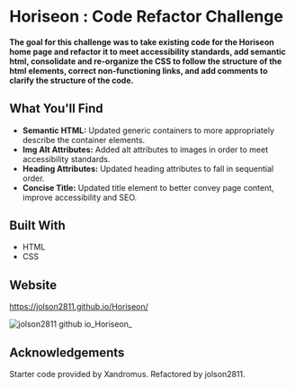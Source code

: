 # Horiseon : Code Refactor Challenge

#### The goal for this challenge was to take existing code for the Horiseon home page and refactor it to meet accessibility standards, add semantic html, consolidate and re-organize the CSS to follow the structure of the html elements, correct non-functioning links, and add comments to clarify the structure of the code.

## What You'll Find
* **Semantic HTML:** Updated generic containers to more appropriately describe the container elements.
* **Img Alt Attributes:** Added alt attributes to images in order to meet accessibility standards.
* **Heading Attributes:** Updated heading attributes to fall in sequential order. 
* **Concise Title:** Updated title element to better convey page content, improve accessibility and SEO.

## Built With
* HTML
* CSS

## Website
https://jolson2811.github.io/Horiseon/

![jolson2811 github io_Horiseon_](https://user-images.githubusercontent.com/96886608/153770837-b374f210-6143-4bbf-b23b-9ff90e55d094.png)

## Acknowledgements
Starter code provided by Xandromus. Refactored by jolson2811.
